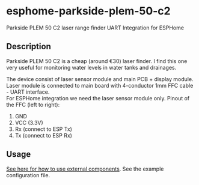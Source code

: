 # esphome-parkside-plem-50-c2
Parkside PLEM 50 C2 laser range finder UART Integration for ESPHome

## Description
Parkside PLEM 50 C2 is a cheap (around €30) laser finder. I find this one very useful for monitoring water levels in water tanks and drainages.

The device consist of laser sensor module and main PCB + display module. Laser module is connected to main board with 4-conductor 1mm FFC cable - UART interface.  
For ESPHome integration we need the laser sensor module only.
Pinout of the FFC (left to right):
1. GND
2. VCC (3.3V)
3. Rx (connect to ESP Tx)
4. Tx (connect to ESP Rx)

## Usage
[See here for how to use external components](https://esphome.io/components/external_components.html).
See the example configuration file.

